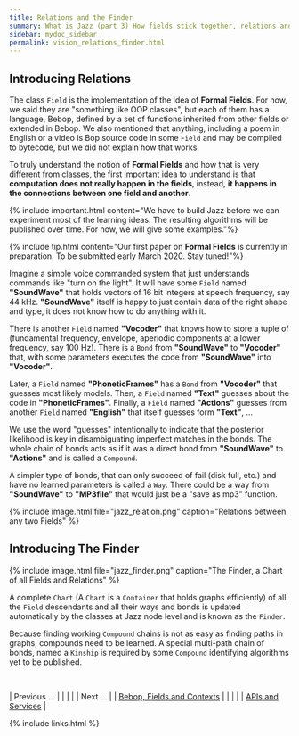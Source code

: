 ```yaml
---
title: Relations and the Finder
summary: What is Jazz (part 3) How fields stick together, relations and the Finder.
sidebar: mydoc_sidebar
permalink: vision_relations_finder.html
---
```


## Introducing Relations

The class `Field` is the implementation of the idea of **Formal Fields**. For now, we said they are "something like OOP classes", but each of them has a language, Bebop, defined by a set of functions inherited from other fields or extended in Bebop. We also mentioned that anything, including a poem in English or a video is Bop source code in some `Field` and may be compiled to bytecode, but we did not explain how that works.

To truly understand the notion of **Formal Fields** and how that is very different from classes, the first important idea to understand is that **computation does not really happen in the fields**, instead, **it happens in the connections between one field and another**.

{% include important.html content="We have to build Jazz before we can experiment most of the learning ideas. The resulting algorithms will be published over time. For now, we will give some examples."%}

{% include tip.html content="Our first paper on **Formal Fields** is currently in preparation. To be submitted early March 2020. Stay tuned!"%}

Imagine a simple voice commanded system that just understands commands like "turn on the light". It will have some `Field` named **"SoundWave"** that holds vectors of 16 bit integers at speech frequency, say 44 kHz. **"SoundWave"** itself is happy to just contain data of the right shape and type, it does not know how to do anything with it.

There is another `Field` named **"Vocoder"** that knows how to store a tuple of (fundamental frequency, envelope, aperiodic components at a lower frequency, say 100 Hz). There is a `Bond` from **"SoundWave"** to **"Vocoder"** that, with some parameters executes the code from **"SoundWave"** into **"Vocoder"**.

Later, a `Field` named **"PhoneticFrames"** has a `Bond` from **"Vocoder"** that guesses most likely models. Then, a `Field` named **"Text"** guesses about the code in **"PhoneticFrames"**. Finally, a `Field` named **"Actions"** guesses from another `Field` named **"English"** that itself guesses form **"Text"**, ...

We use the word "guesses" intentionally to indicate that the posterior likelihood is key in disambiguating imperfect matches in the bonds. The whole chain of bonds acts as if it was a direct bond from **"SoundWave"** to **"Actions"** and is called a `Compound`.

A simpler type of bonds, that can only succeed of fail (disk full, etc.) and have no learned parameters is called a `Way`. There could be a way from **"SoundWave"** to **"MP3file"** that would just be a "save as mp3" function.


{% include image.html file="jazz_relation.png" caption="Relations between any two Fields" %}


## Introducing The Finder

{% include image.html file="jazz_finder.png" caption="The Finder, a Chart of all Fields and Relations" %}

A complete `Chart` (A `Chart` is a `Container` that holds graphs efficiently) of all the `Field` descendants and all their ways and bonds is updated automatically by the classes at Jazz node level and is known as the `Finder`.

Because finding working `Compound` chains is not as easy as finding paths in graphs, compounds need to be learned. A special multi-path chain of bonds, named a `Kinship` is required by some `Compound` identifying algorithms yet to be published.

<br/>

| <span class="label label-default">Previous ...</span> | | | | | <span class="label label-info">Next ...</span> |
| [Bebop, Fields and Contexts](vision_bop_fields_contexts.html) | | | | | [APIs and Services](vision_apis_services.html) |

{% include links.html %}
